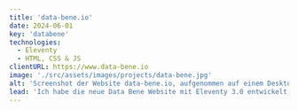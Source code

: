 ```yaml
---
title: 'data-bene.io'
date: 2024-06-01
key: 'databene'
technologies:
  - Eleventy
  - HTML, CSS & JS
clientURL: https://www.data-bene.io
image: './src/assets/images/projects/data-bene.jpg'
alt: 'Screenshot der Website data-bene.io, aufgenommen auf einem Desktop. Der Hero-Bereich zeigt das Menü und eine Illustration eines Farnblatts. Titel: Database, done right.'
lead: 'Ich habe die neue Data Bene Website mit Eleventy 3.0 entwickelt, basierend auf [Eleventy Excellent](https://github.com/madrilene/eleventy-excellent). das Design wurde bereitgestellt. Die Seite ist vollständig zweisprachig, unterstützt sowohl Französisch als auch Englisch. Data-Bene hat sich auf die Bereitstellung von PostgreSQL-Dienstleistungen spezialisiert und bietet eine Reihe von Lösungen an, die von Systemdesign und Datenbankarchitektur bis hin zu technischem Support und Beratung reichen.'
---
```

